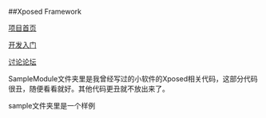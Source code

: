 ##Xposed Framework

[项目首页](http://repo.xposed.info/)

[开发入门](https://github.com/rovo89/XposedBridge/wiki/Development-tutorial)

[讨论论坛](http://forum.xda-developers.com/xposed)

SampleModule文件夹里是我曾经写过的小软件的Xposed相关代码，这部分代码很丑，随便看看就好。其他代码更丑就不放出来了。

sample文件夹里是一个样例　